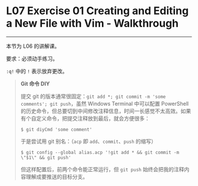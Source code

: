 # L07 Exercise 01 Creating and Editing a New File with Vim - Walkthrough
---

本节为 L06 的讲解课。



要求：必须动手练习。



`:q!` 中的 `!` 表示放弃更改。



> **Git 命令 DIY**
>
> 提交 git 的版本通常很固定：`git add *; git commit -m 'some comments'; git push`，虽然 Windows Terminal 中可以配置 PowerShell 的历史命令，但总要切到中间修改注释信息，时间一长感觉不太高效。如果有个自定义命令，把提交注释放到最后，就会方便很多：
>
> ```shell
> $ git diyCmd 'some comment'
> ```
>
> 于是尝试用 git 别名：（`acp` 即 `add`、`commit`、`push` 的缩写）
>
> ```shell
> $ git config --global alias.acp '!git add * && git commit -m \"$1\" && git push'
> ```
>
> 但这样配置后，前两个命令能正常运行，但 `git push` 始终会把我的注释内容理解成要推送的目标分支。
